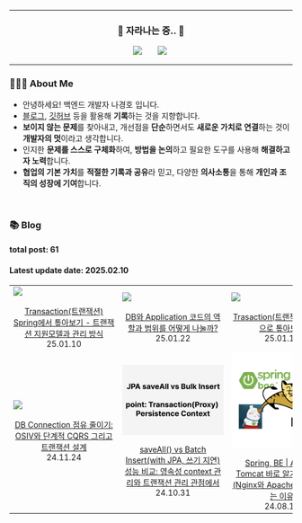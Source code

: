 <hr>
<h3 align="center"> 🌱 자라나는 중.. 🌱 </h3>
<p align="center"> 
    <a href="https://www.instagram.com/guuardna_/"> <img src="http://img.shields.io/badge/-instagram-22222a?style=flat&logo=Instagram&link=https://www.instagram.com/guuardna_/" style="height : auto; margin-left : 10px; margin-right : 10px;"/></a>&nbsp
    <a href="https://hoya324.tistory.com/"><img src="http://img.shields.io/badge/-Tistory-000000?style=flat&logo=Tistory&link=https://hoya324.tistory.com/" style="height : auto; margin-left : 10px; margin-right : 10px;"/></a>&nbsp
</p>

<hr>

### 👨🏻‍🌾 About Me

- 안녕하세요! 백엔드 개발자 나경호 입니다.
- [블로그](https://hoya324.tistory.com/), [깃허브](https://github.com/Hoya324) 등을 활용해 **기록**하는 것을 지향합니다.
- **보이지 않는 문제**를 찾아내고, 개선점을 **단순**하면서도 **새로운 가치로 연결**하는 것이 **개발자의 멋**이라고 생각합니다.
- 인지한 **문제를 스스로 구체화**하여, **방법을 논의**하고 필요한 도구를 사용해 **해결하고자 노력**합니다.
- **협업의 기본 가치**를 **적절한 기록과 공유**라 믿고, 다양한 **의사소통**을 통해 **개인과 조직의 성장에 기여**합니다.

<br/>

### 📚 Blog 
#### total post: 61
#### Latest update date: 2025.02.10
<table>
  <tbody>
    <tr>
      <td width="200px">
        <a href="https://hoya324.tistory.com/entry/Transaction%ED%8A%B8%EB%9E%9C%EC%9E%AD%EC%85%98-Spring%EC%97%90%EC%84%9C-%ED%86%BA%EC%95%84%EB%B3%B4%EA%B8%B0-%ED%8A%B8%EB%9E%9C%EC%9E%AD%EC%85%98-%EC%A7%80%EC%9B%90%EB%AA%A8%EB%8D%B8%EA%B3%BC-%EA%B4%80%EB%A6%AC-%EB%B0%A9%EC%8B%9D">
          <img
            width="180px"
            style="display: block; margin: 0 auto; text-align: center;"
            src="https://i1.daumcdn.net/thumb/C230x300/?fname=https://blog.kakaocdn.net/dn/craE1o/btsMcrq0I4S/AkGq0SZRPKHN5T3X4Cgu9k/img.png"
          />
          <br />
          <div style="text-align: center;">
            Transaction(트랜잭션) Spring에서 톺아보기 - 트랜잭션 지원모델과 관리 방식
          </div>
        </a>
        <div style="text-align: center;">25.01.10</div>
      </td>
      <td width="200px">
        <a href="https://hoya324.tistory.com/entry/DB%EC%99%80-Application-%EC%BD%94%EB%93%9C%EC%9D%98-%EC%97%AD%ED%95%A0%EA%B3%BC-%EB%B2%94%EC%9C%84%EB%A5%BC-%EC%96%B4%EB%96%BB%EA%B2%8C-%EB%82%98%EB%88%8C%EA%B9%8C">
          <img
            width="180px"
            style="display: block; margin: 0 auto; text-align: center;"
            src="https://i1.daumcdn.net/thumb/C230x300/?fname=https://blog.kakaocdn.net/dn/N7HFu/btsLVEREY4Z/JPIypsMwJgMB8Eo0n5aC7k/img.png"
          />
          <br />
          <div style="text-align: center;">
            DB와 Application 코드의 역할과 범위를 어떻게 나눌까?
          </div>
        </a>
        <div style="text-align: center;">25.01.22</div>
      </td>
      <td width="200px">
        <a href="https://hoya324.tistory.com/entry/Trasaction%ED%8A%B8%EB%9E%9C%EC%9E%AD%EC%85%98-%EA%B8%B0%EB%B3%B8%EC%A0%81%EC%9C%BC%EB%A1%9C-%ED%86%BA%EC%95%84%EB%B3%B4%EA%B8%B0">
          <img
            width="180px"
            style="display: block; margin: 0 auto; text-align: center;"
            src="https://i1.daumcdn.net/thumb/C230x300/?fname=https://blog.kakaocdn.net/dn/DG71s/btsLP4Vzym2/IsFttKBbmkeQSIKv7B85K1/img.png"
          />
          <br />
          <div style="text-align: center;">Trasaction(트랜잭션) 기본적으로 톺아보기</div>
        </a>
        <div style="text-align: center;">25.01.16</div>
      </td>
    </tr>
    <tr>
      <td width="200px">
        <a href="https://hoya324.tistory.com/entry/DB-Connection-%EC%A0%90%EC%9C%A0-%EC%A4%84%EC%9D%B4%EA%B8%B0-OSIV%EC%99%80-%EB%8B%A8%EA%B3%84%EC%A0%81-CQRS-%EA%B7%B8%EB%A6%AC%EA%B3%A0-%ED%8A%B8%EB%9E%9C%EC%9E%AD%EC%85%98-%EC%84%A4%EA%B3%84">
          <img
            width="180px"
            style="display: block; margin: 0 auto; text-align: center;"
            src="https://i1.daumcdn.net/thumb/C230x300/?fname=https://blog.kakaocdn.net/dn/bf8W1Z/btsKTINZChS/YfnX0YPj1JZkEihlYqjsK0/img.png"
          />
          <br />
          <div style="text-align: center;">DB Connection 점유 줄이기: OSIV와 단계적 CQRS 그리고 트랜잭션 설계</div>
        </a>
        <div style="text-align: center;">24.11.24</div>
      </td>        
      <td width="200px">
        <a href="https://hoya324.tistory.com/entry/JPA-saveAll-vs-Bulk-Insert-%EC%84%B1%EB%8A%A5-%EB%B9%84%EA%B5%90-%EC%98%81%EC%86%8D%EC%84%B1-context-%EA%B4%80%EB%A6%AC%EC%99%80-%ED%8A%B8%EB%9E%9C%EC%9E%AD%EC%85%98-%EA%B4%80%EB%A6%AC-%EA%B4%80%EC%A0%90%EC%97%90%EC%84%9C">
          <img
            width="180px"
            style="display: block; margin: 0 auto; text-align: center;"
            src="/img/64.png"
          />
          <br />
          <div style="text-align: center;">
            saveAll() vs Batch Insert(with JPA, 쓰기 지연) 성능 비교: 영속성 context 관리와 트랜잭션 관리 관점에서
          </div>
        </a>
        <div style="text-align: center;">24.10.31</div>
      </td>        
      <td width="200px">
        <a href="https://hoya324.tistory.com/60">
          <img
            width="180px"
            style="display: block; margin: 0 auto; text-align: center;"
            src="/img/60.png"
          />
          <br />
          <div style="text-align: center;">
            Spring, BE | Apache Tomcat 바로 알기 + 웹서버(Nginx와 Apache 비교)를 두는 이유
          </div>
        </a>
        <div style="text-align: center;">24.08.13</div>
      </td>
    </tr>
  </tbody>
</table>

